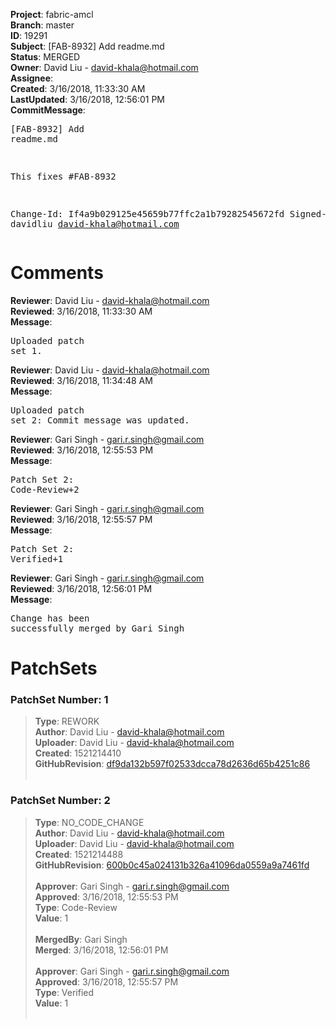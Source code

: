 <strong>Project</strong>: fabric-amcl<br><strong>Branch</strong>: master<br><strong>ID</strong>: 19291<br><strong>Subject</strong>: [FAB-8932] Add readme.md<br><strong>Status</strong>: MERGED<br><strong>Owner</strong>: David Liu - david-khala@hotmail.com<br><strong>Assignee</strong>:<br><strong>Created</strong>: 3/16/2018, 11:33:30 AM<br><strong>LastUpdated</strong>: 3/16/2018, 12:56:01 PM<br><strong>CommitMessage</strong>:<br><pre>[FAB-8932] Add readme.md

This fixes #FAB-8932

Change-Id: If4a9b029125e45659b77ffc2a1b79282545672fd
Signed-off-by: davidliu <david-khala@hotmail.com>
</pre><h1>Comments</h1><strong>Reviewer</strong>: David Liu - david-khala@hotmail.com<br><strong>Reviewed</strong>: 3/16/2018, 11:33:30 AM<br><strong>Message</strong>: <pre>Uploaded patch set 1.</pre><strong>Reviewer</strong>: David Liu - david-khala@hotmail.com<br><strong>Reviewed</strong>: 3/16/2018, 11:34:48 AM<br><strong>Message</strong>: <pre>Uploaded patch set 2: Commit message was updated.</pre><strong>Reviewer</strong>: Gari Singh - gari.r.singh@gmail.com<br><strong>Reviewed</strong>: 3/16/2018, 12:55:53 PM<br><strong>Message</strong>: <pre>Patch Set 2: Code-Review+2</pre><strong>Reviewer</strong>: Gari Singh - gari.r.singh@gmail.com<br><strong>Reviewed</strong>: 3/16/2018, 12:55:57 PM<br><strong>Message</strong>: <pre>Patch Set 2: Verified+1</pre><strong>Reviewer</strong>: Gari Singh - gari.r.singh@gmail.com<br><strong>Reviewed</strong>: 3/16/2018, 12:56:01 PM<br><strong>Message</strong>: <pre>Change has been successfully merged by Gari Singh</pre><h1>PatchSets</h1><h3>PatchSet Number: 1</h3><blockquote><strong>Type</strong>: REWORK<br><strong>Author</strong>: David Liu - david-khala@hotmail.com<br><strong>Uploader</strong>: David Liu - david-khala@hotmail.com<br><strong>Created</strong>: 1521214410<br><strong>GitHubRevision</strong>: [df9da132b597f02533dcca78d2636d65b4251c86](https://github.com/hyperledger/fabric-amcl/commit/df9da132b597f02533dcca78d2636d65b4251c86)<br><br></blockquote><h3>PatchSet Number: 2</h3><blockquote><strong>Type</strong>: NO_CODE_CHANGE<br><strong>Author</strong>: David Liu - david-khala@hotmail.com<br><strong>Uploader</strong>: David Liu - david-khala@hotmail.com<br><strong>Created</strong>: 1521214488<br><strong>GitHubRevision</strong>: [600b0c45a024131b326a41096da0559a9a7461fd](https://github.com/hyperledger/fabric-amcl/commit/600b0c45a024131b326a41096da0559a9a7461fd)<br><br><strong>Approver</strong>: Gari Singh - gari.r.singh@gmail.com<br><strong>Approved</strong>: 3/16/2018, 12:55:53 PM<br><strong>Type</strong>: Code-Review<br><strong>Value</strong>: 1<br><br><strong>MergedBy</strong>: Gari Singh<br><strong>Merged</strong>: 3/16/2018, 12:56:01 PM<br><br><strong>Approver</strong>: Gari Singh - gari.r.singh@gmail.com<br><strong>Approved</strong>: 3/16/2018, 12:55:57 PM<br><strong>Type</strong>: Verified<br><strong>Value</strong>: 1<br><br></blockquote>